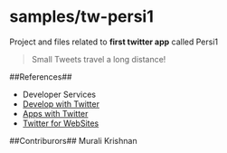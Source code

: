 # samples/tw-persi1
Project and files related to **first twitter app** called Persi1

> Small Tweets travel a long distance!

##References##
 
 * Developer Services
  * [Develop with Twitter](http://dev.twitter.com)
  * [Apps with Twitter](http://apps.twitter.com)
  * [Twitter for WebSites](https://dev.twitter.com/web/overview)


##Contriburors##
Murali Krishnan

